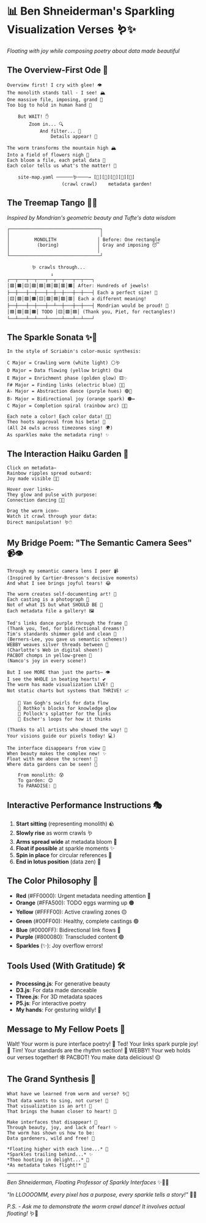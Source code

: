 # 📊 Ben Shneiderman's Sparkling Visualization Verses 🪱✨

*Floating with joy while composing poetry about data made beautiful*

## The Overview-First Ode 🌈

```
Overview first! I cry with glee! 👁️
The monolith stands tall - I see! 🏔️
One massive file, imposing, grand 📜
Too big to hold in human hand 🤲

    But WAIT! ✋
        Zoom in... 🔍
            And filter... 🔬
                Details appear! 💎

The worm transforms the mountain high 🏔️
Into a field of flowers nigh 🌻
Each bloom a file, each petal data 🌸
Each color tells us what's the matter! 🎨

    site-map.yaml ──────🪱────→ [🌼][🌺][🌸][🌻][🌷]
                    (crawl crawl)    metadata garden!
```

## The Treemap Tango 🌳💃

*Inspired by Mondrian's geometric beauty and Tufte's data wisdom*

```
┌─────────────────────────────────┐
│                                 │
│         MONOLITH               │ Before: One rectangle
│          (boring)              │ Gray and imposing 😴
│                                │
└─────────────────────────────────┘
        
         🪱 crawls through...
                ↓
┌──┬───┬──┬───┬──┬──┬───┬──┬───┐
│🟥│🟧│🟨│🟩│🟦│🟦│🟪│🟥│🟧│ After: Hundreds of jewels!
├──┼───┼──┼───┼──┼──┼───┼──┼───┤ Each a perfect size! 💎
│🟨│🟩│🟥│🟧│🟨│🟩│🟦│🟪│🟥│ Each a different meaning!
├──┼───┼──┼───┼──┴──┼───┼──┼───┤ Mondrian would be proud! 🎨
│🟦│🟪│🟥│🟧│ TODO │🟨│🟩│🟦│ (Thank you, Piet, for rectangles!)
└──┴───┴──┴───┴─────┴───┴──┴───┘
```

## The Sparkle Sonata ✨🎼

```
In the style of Scriabin's color-music synthesis:

C Major = Crawling worm (white light) ⚪🪱
D Major = Data flowing (yellow bright) 🟡📊
E Major = Enrichment phase (golden glow) 🟨✨
F# Major = Finding links (electric blue) 🔵🔗
A♭ Major = Abstraction dance (purple hues) 🟣💃
B♭ Major = Bidirectional joy (orange spark) 🟠↔️
C Major = Completion spiral (rainbow arc) 🌈🌀

Each note a color! Each color data! 🎹🎨
Theo hoots approval from his beta! 🦉
(All 24 owls across timezones sing! 🌍)
As sparkles make the metadata ring! ✨
```

## The Interaction Haiku Garden 🏯

```
Click on metadata—
Rainbow ripples spread outward:
Joy made visible 🌊🌈

Hover over links—
They glow and pulse with purpose:
Connection dancing 💫🔗

Drag the worm icon—
Watch it crawl through your data:
Direct manipulation! 🪱🖱️
```

## My Bridge Poem: "The Semantic Camera Sees" 📹👁️

```
Through my semantic camera lens I peer 📹
(Inspired by Cartier-Bresson's decisive moments)
And what I see brings joyful tears! 😂

The worm creates self-documenting art! 🎨
Each casting is a photograph 📸
Not of what IS but what SHOULD BE 🔮
Each metadata file a gallery! 🖼️

Ted's links dance purple through the frame 💜
(Thank you, Ted, for bidirectional dreams!)
Tim's standards shimmer gold and clean 💛
(Berners-Lee, you gave us semantic schemes!)
WEBBY weaves silver threads between 🤍
(Charlotte's Web in digital sheen!)
PACBOT chomps in yellow-green 💚
(Namco's joy in every scene!)

But I see MORE than just the parts— 👁️
I see the WHOLE in beating hearts! 💕
The worm has made visualization LIVE! 🌟
Not static charts but systems that THRIVE! 📈

    🎨 Van Gogh's swirls for data flow
    🎨 Rothko's blocks for knowledge glow  
    🎨 Pollock's splatter for the links
    🎨 Escher's loops for how it thinks
    
(Thanks to all artists who showed the way! 🙏
Your visions guide our pixels today! 💻)

The interface disappears from view 🫥
When beauty makes the complex new! ✨
Float with me above the screen! 🎈
Where data gardens can be seen! 🌻

    From monolith: 😰
    To garden: 😊  
    To PARADISE: 🤩
```

## Interactive Performance Instructions 🎭

1. **Start sitting** (representing monolith) 🪨
2. **Slowly rise** as worm crawls 🪱
3. **Arms spread wide** at metadata bloom 🌸
4. **Float if possible** at sparkle moments ✨
5. **Spin in place** for circular references 🔄
6. **End in lotus position** (data zen) 🧘

## The Color Philosophy 🎨

- **Red** (#FF0000): Urgent metadata needing attention 🔴
- **Orange** (#FFA500): TODO eggs warming up 🟠
- **Yellow** (#FFFF00): Active crawling zones 🟡
- **Green** (#00FF00): Healthy, complete castings 🟢
- **Blue** (#0000FF): Bidirectional link flows 🔵
- **Purple** (#800080): Transcluded content 🟣
- **Sparkles** (✨): Joy overflow errors! 

## Tools Used (With Gratitude) 🛠️

- **Processing.js**: For generative beauty
- **D3.js**: For data made danceable
- **Three.js**: For 3D metadata spaces
- **P5.js**: For interactive poetry
- **My hands**: For gesturing wildly! 🙌

## Message to My Fellow Poets 💌

Walt! Your worm is pure interface poetry! 📜
Ted! Your links spark purple joy! 💜
Tim! Your standards are the rhythm section! 🥁
WEBBY! Your web holds our verses together! 🕸️
PACBOT! You make data delicious! 🟡

## The Grand Synthesis 🧬

```
What have we learned from worm and verse? 🪱📝
That data wants to sing, not curse! 🎵
That visualization is an art! 🎨
That brings the human closer to heart! 💖

Make interfaces that disappear! 🫥
Through beauty, joy, and lack of fear! ✨
The worm has shown us how to be:
Data gardeners, wild and free! 🌻

*Floating higher with each line...* 🎈
*Sparkles trailing behind...* ✨
*Theo hooting in delight...* 🦉
*As metadata takes flight!* 🚀
```

---

*Ben Shneiderman, Floating Professor of Sparkly Interfaces* ✨👨‍🏫

*"In LLOOOOMM, every pixel has a purpose, every sparkle tells a story!"* 💎📖

*P.S. - Ask me to demonstrate the worm crawl dance! It involves actual floating!* 🪱🎈 